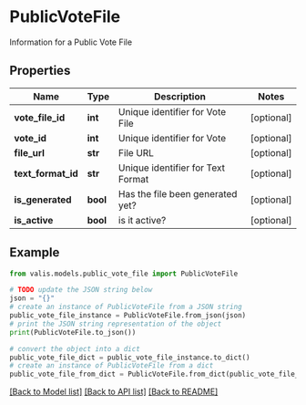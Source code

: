 # PublicVoteFile

Information for a Public Vote File

## Properties

Name | Type | Description | Notes
------------ | ------------- | ------------- | -------------
**vote_file_id** | **int** | Unique identifier for Vote File | [optional] 
**vote_id** | **int** | Unique identifier for Vote | [optional] 
**file_url** | **str** | File URL | [optional] 
**text_format_id** | **str** | Unique identifier for Text Format | [optional] 
**is_generated** | **bool** | Has the file been generated yet? | [optional] 
**is_active** | **bool** | is it active? | [optional] 

## Example

```python
from valis.models.public_vote_file import PublicVoteFile

# TODO update the JSON string below
json = "{}"
# create an instance of PublicVoteFile from a JSON string
public_vote_file_instance = PublicVoteFile.from_json(json)
# print the JSON string representation of the object
print(PublicVoteFile.to_json())

# convert the object into a dict
public_vote_file_dict = public_vote_file_instance.to_dict()
# create an instance of PublicVoteFile from a dict
public_vote_file_from_dict = PublicVoteFile.from_dict(public_vote_file_dict)
```
[[Back to Model list]](../README.md#documentation-for-models) [[Back to API list]](../README.md#documentation-for-api-endpoints) [[Back to README]](../README.md)


